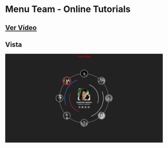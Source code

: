 # Menu Team - Online Tutorials

## [Ver Vídeo](https://youtu.be/HoLyH5zQXqs)
## Vista
![View](view.jpg)